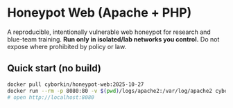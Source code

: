 # Honeypot Web (Apache + PHP)

A reproducible, intentionally vulnerable web honeypot for research and blue-team training. **Run only in isolated/lab networks you control.** Do not expose where prohibited by policy or law.

## Quick start (no build)
```bash
docker pull cyborkin/honeypot-web:2025-10-27
docker run --rm -p 8080:80 -v $(pwd)/logs/apache2:/var/log/apache2 cyborkin/honeypot-web:2025-10-27
# open http://localhost:8080

